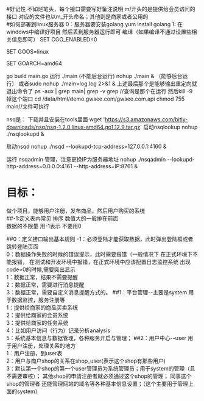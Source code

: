 #好记性 不如烂笔头，每个接口需要写好备注说明
m/开头的是提供给会员访问的接口 对应的文件也以m_开头命名；其他则是商家或者公用的<br/>
#如何部署到linux服务器
0：服务器要安装golang  yum install golang
1: 在windows中编译好项目 然后丢到服务器运行即可
编译（如果编译不通过设置些相关信息即可）
SET CGO_ENABLED=0

SET GOOS=linux

SET GOARCH=amd64

go build main.go
运行
./main (不能后台运行)
nohup ./main & （能够后台运行）
或者sudo nohup ./main>log.log 2>&1  &
上述最后那个是能够输出重定向就退出命令了
ps -aux | grep main| grep -v grep  //查询是那个在运行 
然后kill -9 掉这个端口
cd /data/html/demo.gwsee.com/gwsee.com.api
chmod 755 main//文件可执行

nsq是：
下载并且安装在tools里面
wget 'https://s3.amazonaws.com/bitly-downloads/nsq/nsq-1.2.0.linux-amd64.go1.12.9.tar.gz'
启动nsqlookup
nohup ./nsqlookupd &

启动nsqd
nohup ./nsqd --lookupd-tcp-address=127.0.0.1:4160 &

运行 nsqadmin 管理，注意更换IP为服务器地址
nohup ./nsqadmin --lookupd-http-address=0.0.0.0:4161 --http-address=IP:8761 &


# 目标：
做个项目，能够用户注册，发布商品，然后用户购买的系统<br/>
##-1:定义表内常见
排序 数值大的一般排在前面<br/>
数据的不限量 用-1表示 不要用0 <br/>

##0：定义接口输出基本规则
-1：必须登陆才能获取数据，此时弹出登陆框或者跳转登陆页面<br/>
0：数据操作失败的时候的错误提示，此时需要报错（一般情况下 在正式环境下不能报错，
   在测试和开发环境中报错，在正式环境中应该配置日志监控系统 出现 code=0的时候,需要突出显示<br/>
1：数据正常，结果不需要提醒<br/>
2：数据正常，需要进行消息提醒<br/>
3：数据正常，需要自定义消息提醒方式的。
##1：平台管理--主要是system
用于数据监控，服务注册等<br/>
1：提供给商家的商品买卖系统<br/>
2：提供给商家的会员系统<br/>
3：提供给商家的任务系统<br/>
4：比如用户访问（行为）记录分析analysis<br/>
5：系统基本信息与数据管理，各种服务开启与管理；
##2：用户中心--user
用于用户注册，处理关系的地方<br/>
1：用户注册，到user表<br/>
2：用户与商户shop的关系在shop_user(表示这个shop有那些用户)<br/>
3：默认第一个shop的第一个user管理员为系统管理员；用于system的管理（且不需要审核）；
其他shop的申请注册者就必须通过这个shop的管理；
同事这个shop的管理者 还能管理网站的域名等各种基本信息设置；（这个主要用于管理上面的system）<br/>

